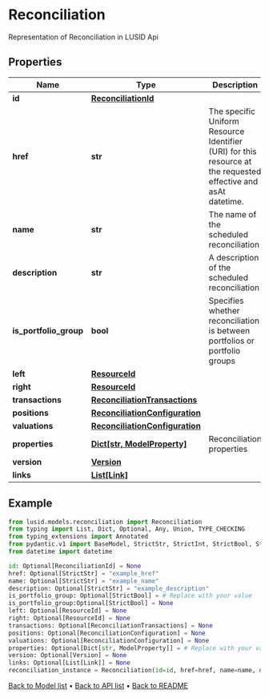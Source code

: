 # Reconciliation

Representation of Reconciliation in LUSID Api
## Properties
Name | Type | Description | Notes
------------ | ------------- | ------------- | -------------
**id** | [**ReconciliationId**](ReconciliationId.md) |  | [optional] 
**href** | **str** | The specific Uniform Resource Identifier (URI) for this resource at the requested effective and asAt datetime. | [optional] 
**name** | **str** | The name of the scheduled reconciliation | [optional] 
**description** | **str** | A description of the scheduled reconciliation | [optional] 
**is_portfolio_group** | **bool** | Specifies whether reconciliation is between portfolios or portfolio groups | [optional] 
**left** | [**ResourceId**](ResourceId.md) |  | [optional] 
**right** | [**ResourceId**](ResourceId.md) |  | [optional] 
**transactions** | [**ReconciliationTransactions**](ReconciliationTransactions.md) |  | [optional] 
**positions** | [**ReconciliationConfiguration**](ReconciliationConfiguration.md) |  | [optional] 
**valuations** | [**ReconciliationConfiguration**](ReconciliationConfiguration.md) |  | [optional] 
**properties** | [**Dict[str, ModelProperty]**](ModelProperty.md) | Reconciliation properties | [optional] 
**version** | [**Version**](Version.md) |  | [optional] 
**links** | [**List[Link]**](Link.md) |  | [optional] 
## Example

```python
from lusid.models.reconciliation import Reconciliation
from typing import List, Dict, Optional, Any, Union, TYPE_CHECKING
from typing_extensions import Annotated
from pydantic.v1 import BaseModel, StrictStr, StrictInt, StrictBool, StrictFloat, StrictBytes, Field, validator, ValidationError, conlist, constr
from datetime import datetime

id: Optional[ReconciliationId] = None
href: Optional[StrictStr] = "example_href"
name: Optional[StrictStr] = "example_name"
description: Optional[StrictStr] = "example_description"
is_portfolio_group: Optional[StrictBool] = # Replace with your value
is_portfolio_group:Optional[StrictBool] = None
left: Optional[ResourceId] = None
right: Optional[ResourceId] = None
transactions: Optional[ReconciliationTransactions] = None
positions: Optional[ReconciliationConfiguration] = None
valuations: Optional[ReconciliationConfiguration] = None
properties: Optional[Dict[str, ModelProperty]] = # Replace with your value
version: Optional[Version] = None
links: Optional[List[Link]] = None
reconciliation_instance = Reconciliation(id=id, href=href, name=name, description=description, is_portfolio_group=is_portfolio_group, left=left, right=right, transactions=transactions, positions=positions, valuations=valuations, properties=properties, version=version, links=links)

```

[Back to Model list](../README.md#documentation-for-models) &#8226; [Back to API list](../README.md#documentation-for-api-endpoints) &#8226; [Back to README](../README.md)

